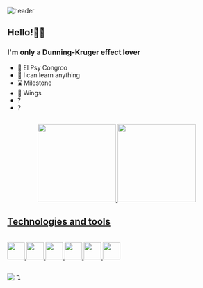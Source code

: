 ![header](https://capsule-render.vercel.app/api?type=waving&color=timeGradient&height=90)

## Hello!👋😀
### I'm only a Dunning-Kruger effect lover


  

- 🌌 El Psy Congroo
- 🫡 I can learn anything
- ⌛ Milestone
- 🦅 Wings
- ?
- ?



##
<div align="center">
  <a href="https://github.com/s4hlo">
  <img height="180em" src="https://github-readme-stats.vercel.app/api?username=s4hlo&show_icons=true&theme=onedark&include_all_commits=true&count_private=true"/>
  <img height="180em" src="https://github-readme-stats.vercel.app/api/top-langs/?username=s4hlo&layout=compact&langs_count=7&theme=onedark"/>
</div>

## Technologies and tools
   
<div style="display: inline_block"><br>
  <!--  <a href="//www.java.com"><img width="40" src="https://cdn.jsdelivr.net/gh/devicons/devicon/icons/java/java-original.svg" /> </a> -->
  <!--  <a href="//www.python.org"><img width="40" src="https://cdn.jsdelivr.net/gh/devicons/devicon/icons/python/python-original.svg" /> </a> -->
  <!--  <a href="//cplusplus.com"><img width="40" src="https://cdn.jsdelivr.net/gh/devicons/devicon/icons/cplusplus/cplusplus-original.svg" /> </a> -->
  <!--  <a href="//docs.microsoft.com/en-us/dotnet/csharp/"><img width="40" src="https://cdn.jsdelivr.net/gh/devicons/devicon/icons/csharp/csharp-original.svg" /> </a> -->
  <a href="//typescriptlang.org"><img width="40" src="https://cdn.jsdelivr.net/gh/devicons/devicon/icons/typescript/typescript-original.svg"> </a>
  <a href="//nestjs.com"><img width ="40" src="https://cdn.jsdelivr.net/gh/devicons/devicon@latest/icons/nestjs/nestjs-original.svg" /> </a>
  <!--  <a href="//flask.palletsprojects.com"><img width="40" src="https://cdn.jsdelivr.net/gh/devicons/devicon/icons/flask/flask-original.svg"> </a> -->
  <a href="//reactjs.org"><img width="40" src="https://cdn.jsdelivr.net/gh/devicons/devicon/icons/react/react-original.svg" /> </a>   
<!--   <a href="//nextjs.org"><img width="40" src="https://cdn.jsdelivr.net/gh/devicons/devicon/icons/nextjs/nextjs-original.svg"> </a> -->
  <a href="//vitejs.dev"><img width="40" src="pics/vite.svg"> </a>
  <!--  <a href="//vuejs.org"><img width="40" src="https://cdn.jsdelivr.net/gh/devicons/devicon/icons/vuejs/vuejs-original.svg" /> </a> -->
  <!--  <a href="//nuxtjs.org"><img width="40" src="https://cdn.jsdelivr.net/gh/devicons/devicon/icons/nuxtjs/nuxtjs-original.svg" /> </a> -->
  <!--  <a href="//vuetify.com"><img width="40" src="https://cdn.jsdelivr.net/gh/devicons/devicon/icons/vuetify/vuetify-original.svg" /> </a> -->
<!--   <a href="//mui.com"><img width="40" src="https://cdn.jsdelivr.net/gh/devicons/devicon/icons/materialui/materialui-original.svg"> </a> -->
<!--   <a href="//jest.io"><img width="40" src="https://cdn.jsdelivr.net/gh/devicons/devicon/icons/jest/jest-plain.svg"> </a> -->
  <a href="//figma.com"><img width="40" src="https://cdn.jsdelivr.net/gh/devicons/devicon/icons/figma/figma-original.svg"> </a>
<!--   <a href="//docker.com"><img width="40" src="https://cdn.jsdelivr.net/gh/devicons/devicon/icons/docker/docker-plain.svg" /> </a> -->
  <!--  <a href="//mysql.com"><img width="40" src="https://cdn.jsdelivr.net/gh/devicons/devicon/icons/mysql/mysql-original.svg"> </a> -->
  <a href="//www.postgresql.org"><img width="40" src="https://cdn.jsdelivr.net/gh/devicons/devicon/icons/postgresql/postgresql-plain.svg" /></a>
</div>

##


![](https://komarev.com/ghpvc/?username=s4hlo&color=grey)
↴

